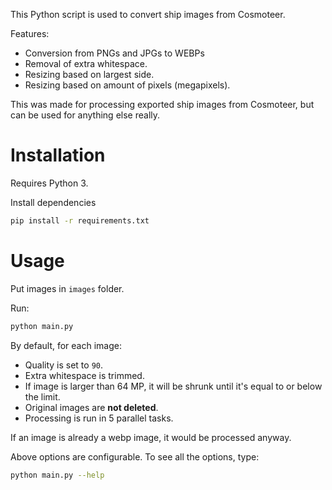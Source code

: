 This Python script is used to convert ship images from Cosmoteer.

Features:
- Conversion from PNGs and JPGs to WEBPs
- Removal of extra whitespace.
- Resizing based on largest side.
- Resizing based on amount of pixels (megapixels).

This was made for processing exported ship images from Cosmoteer, but can be used for anything else really.

# Installation

Requires Python 3.

Install dependencies

```bash
pip install -r requirements.txt
```

# Usage

Put images in `images` folder.

Run:

```bash
python main.py
```

By default, for each image:
- Quality is set to `90`.
- Extra whitespace is trimmed.
- If image is larger than 64 MP, it will be shrunk until it's equal to or below the limit.
- Original images are **not deleted**.
- Processing is run in 5 parallel tasks.

If an image is already a webp image, it would be processed anyway.

Above options are configurable. To see all the options, type:

```bash
python main.py --help
```